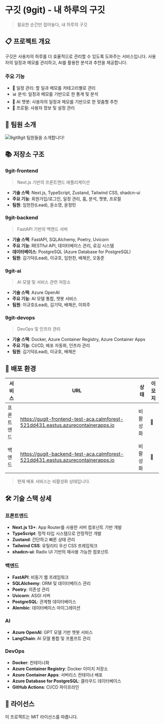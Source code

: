 # 구깃 (9git) - 내 하루의 구깃

> 필요한 순간만 접어놓다, 내 하루의 구깃

## 📋 프로젝트 개요

구깃은 사용자의 하루를 더 효율적으로 관리할 수 있도록 도와주는 서비스입니다. 사용자의 일정과 메모를 관리하고, AI를 활용한 분석과 추천을 제공합니다.

### 주요 기능

- 📅 일정 관리: 할 일과 메모를 카테고리별로 관리
- 📊 분석: 일정과 메모를 기반으로 한 통계 및 분석
- 🤖 AI 챗봇: 사용자의 일정과 메모를 기반으로 한 맞춤형 추천
- 👤 프로필: 사용자 정보 및 설정 관리

## 🚀 팀원 소개

![9git9git 팀원들을 소개합니다!](https://github.com/user-attachments/assets/a1f5f257-1327-4215-9940-88c606301d87)

## 📚 저장소 구조

### 9git-frontend

> Next.js 기반의 프론트엔드 애플리케이션

- **기술 스택**: Next.js, TypeScript, Zustand, Tailwind CSS, shadcn-ui
- **주요 기능**: 회원가입/로그인, 일정 관리, 홈, 분석, 챗봇, 프로필
- **팀원**: 임헌찬(Lead), 윤소영, 윤정민

### 9git-backend

> FastAPI 기반의 백엔드 서버

- **기술 스택**: FastAPI, SQLAlchemy, Poetry, Uvicorn
- **주요 기능**: RESTful API, 데이터베이스 관리, 로깅 시스템
- **데이터베이스**: PostgreSQL (Azure Database for PostgreSQL)
- **팀원**: 김기덕(Lead), 이규호, 임헌찬, 배채은, 오동준

### 9git-ai

> AI 모델 및 서비스 관련 저장소

- **기술 스택**: Azure OpenAI
- **주요 기능**: AI 모델 통합, 챗봇 서비스
- **팀원**: 이규호(Lead), 김기덕, 배채은, 이희주

### 9git-devops

> DevOps 및 인프라 관리

- **기술 스택**: Docker, Azure Container Registry, Azure Container Apps
- **주요 기능**: CI/CD, 배포 자동화, 인프라 관리
- **팀원**: 김기덕(Lead), 이규호, 배채은

## 🚀 배포 환경

| 서비스 | URL | 상태 | 이모지 |
|--------|-----|------|--------|
| 프론트엔드 | https://gugit-frontend-test-aca.calmforest-521dd431.eastus.azurecontainerapps.io | 비활성화 | 🔴 |
| 백엔드 | https://gugit-backend-test-aca.calmforest-521dd431.eastus.azurecontainerapps.io | 비활성화 | 🔴 |

> 현재 배포 서비스는 비활성화 상태입니다.

## 🛠️ 기술 스택 상세

### 프론트엔드

- **Next.js 13+**: App Router를 사용한 서버 컴포넌트 기반 개발
- **TypeScript**: 정적 타입 시스템으로 안정적인 개발
- **Zustand**: 간단하고 빠른 상태 관리
- **Tailwind CSS**: 유틸리티 우선 CSS 프레임워크
- **shadcn-ui**: Radix UI 기반의 재사용 가능한 컴포넌트

### 백엔드

- **FastAPI**: 비동기 웹 프레임워크
- **SQLAlchemy**: ORM 및 데이터베이스 관리
- **Poetry**: 의존성 관리
- **Uvicorn**: ASGI 서버
- **PostgreSQL**: 관계형 데이터베이스
- **Alembic**: 데이터베이스 마이그레이션

### AI

- **Azure OpenAI**: GPT 모델 기반 챗봇 서비스
- **LangChain**: AI 모델 통합 및 프롬프트 관리

### DevOps

- **Docker**: 컨테이너화
- **Azure Container Registry**: Docker 이미지 저장소
- **Azure Container Apps**: 서버리스 컨테이너 배포
- **Azure Database for PostgreSQL**: 클라우드 데이터베이스
- **GitHub Actions**: CI/CD 파이프라인

## 📄 라이선스

이 프로젝트는 MIT 라이선스를 따릅니다. 

